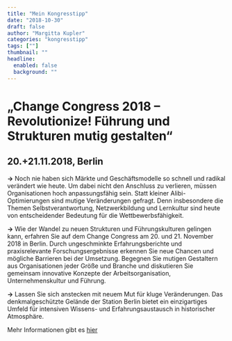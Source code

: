 ```yaml
---
title: "Mein Kongresstipp"
date: "2018-10-30"
draft: false
author: "Margitta Kupler"
categories: "kongresstipp"
tags: [""]
thumbnail: ""
headline:
  enabled: false
  background: ""
---
```


# „Change Congress 2018 – Revolutionize! Führung und Strukturen mutig gestalten“
## 20.+21.11.2018, Berlin

**→** Noch nie haben sich Märkte und Geschäftsmodelle so schnell und radikal
verändert wie heute. Um dabei nicht den Anschluss zu verlieren, müssen
Organisationen hoch anpassungsfähig sein. Statt kleiner Alibi-Optimierungen
sind mutige Veränderungen gefragt. Denn insbesondere die Themen
Selbstverantwortung, Netzwerkbildung und Lernkultur sind heute von
entscheidender Bedeutung für die Wettbewerbsfähigkeit.

<!--more-->

**→** Wie der Wandel zu neuen Strukturen und Führungskulturen gelingen kann,
erfahren Sie auf dem Change Congress am 20. und 21. November 2018 in Berlin.
Durch ungeschminkte Erfahrungsberichte und praxisrelevante
Forschungsergebnisse erkennen Sie neue Chancen und mögliche Barrieren bei der
Umsetzung. Begegnen Sie mutigen Gestaltern aus Organisationen jeder Größe und
Branche und diskutieren Sie gemeinsam innovative Konzepte der
Arbeitsorganisation, Unternehmenskultur und Führung.

**→** Lassen Sie sich anstecken mit neuem Mut für kluge Veränderungen. Das
denkmalgeschützte Gelände der Station Berlin bietet ein einzigartiges Umfeld
für intensiven Wissens- und Erfahrungsaustausch in historischer Atmosphäre.

Mehr Informationen gibt es [hier](https://www.change-congress.de.html "Change
Congress")

##




